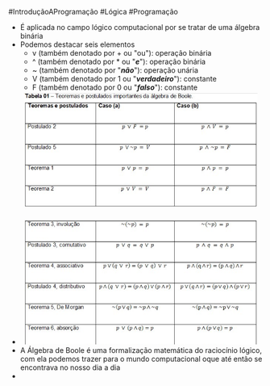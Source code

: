 
#IntroduçãoAProgramação #Lógica #Programação 


- É aplicada no campo lógico computacional por se tratar de uma álgebra binária
- Podemos destacar seis elementos
	- v (também denotado por + ou "ou"): operação binária
	- ^ (também denotado por * ou "***e***"): operação binária
	- ~ (também denotado por "***não***"): operação unária
	- V (também denotado por 1 ou "***verdadeiro***"): constante
	- F (também denotado por 0 ou "***falso***"): constante
- ![](img/Pasted%20image%2020240418093913.png)
- A Álgebra de Boole é uma formalização matemática do raciocínio lógico, com ela podemos trazer para o mundo computacional oque até então se encontrava no nosso dia a dia
- 